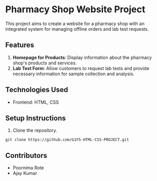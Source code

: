 # Pharmacy Shop Website Project 
 
This project aims to create a website for a pharmacy shop with an integrated system for managing offline orders and lab test requests. 
 
## Features 
 
1. **Homepage for Products**: Display information about the pharmacy shop's products and services. 
2. **Lab Test Form**: Allow customers to request lab tests and provide necessary information for sample collection and analysis. 
 
## Technologies Used 
 
- Frontend: HTML, CSS

## Setup Instructions 
 
1. Clone the repository.
```
git clone https://github.com/G1F5-HTML-CSS-PROJECT.git
```
## Contributors 
 
- Poornima Rote
- Ajay Kumar